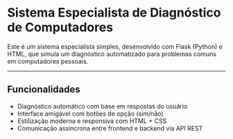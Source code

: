 
# Sistema Especialista de Diagnóstico de Computadores

Este é um sistema especialista simples, desenvolvido com Flask (Python) e HTML, que simula um diagnóstico automatizado para problemas comuns em computadores pessoais.

---

## Funcionalidades

- Diagnóstico automático com base em respostas do usuário
- Interface amigável com botões de opção (sim/não)
- Estilização moderna e responsiva com HTML + CSS
- Comunicação assíncrona entre frontend e backend via API REST



